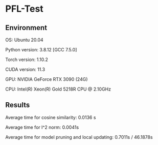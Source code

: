 # PFL-Test

## Environment
OS: Ubuntu 20.04

Python version: 3.8.12 [GCC 7.5.0]

Torch version: 1.10.2

CUDA version: 11.3

GPU: NVIDIA GeForce RTX 3090 (24G)

CPU: Intel(R) Xeon(R) Gold 5218R CPU @ 2.10GHz

## Results

Average time for cosine similarity: 0.0136 s

Average time for l^2 norm: 0.0041s

Average time for model pruning and local updating: 0.7011s / 46.1878s
